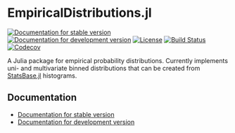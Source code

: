 # EmpiricalDistributions.jl

[![Documentation for stable version](https://img.shields.io/badge/docs-stable-blue.svg)](https://oschulz.github.io/EmpiricalDistributions.jl/stable)
[![Documentation for development version](https://img.shields.io/badge/docs-dev-blue.svg)](https://oschulz.github.io/EmpiricalDistributions.jl/dev)
[![License](http://img.shields.io/badge/license-MIT-brightgreen.svg?style=flat)](LICENSE.md)
[![Build Status](https://github.com/oschulz/EmpiricalDistributions.jl/workflows/CI/badge.svg?branch=main)](https://github.com/oschulz/EmpiricalDistributions.jl/actions?query=workflow%3ACI)
[![Codecov](https://codecov.io/gh/oschulz/EmpiricalDistributions.jl/branch/main/graph/badge.svg)](https://codecov.io/gh/oschulz/EmpiricalDistributions.jl)

A Julia package for empirical probability distributions. Currently
implements uni- and multivariate binned distributions that can be created
from [StatsBase.jl](https://github.com/JuliaStats/StatsBase.jl) histograms.


## Documentation

* [Documentation for stable version](https://oschulz.github.io/EmpiricalDistributions.jl/stable)
* [Documentation for development version](https://oschulz.github.io/EmpiricalDistributions.jl/dev)
